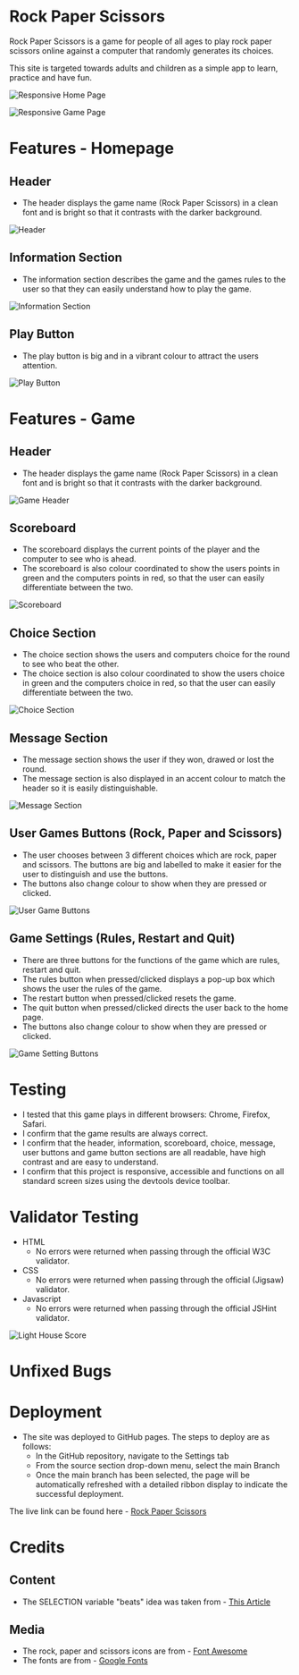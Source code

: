 # Rock Paper Scissors

Rock Paper Scissors is a game for people of all ages to play rock paper scissors online against a computer that randomly generates its choices. 

 This site is targeted towards adults and children as a simple app to learn, practice and have fun.

![Responsive Home Page](/assets/images/ResponsiveHomePg.png)

![Responsive Game Page](/assets/images/ResponsiveGamePg.png)

 # Features - Homepage

 ## Header
- The header displays the game name (Rock Paper Scissors) in a clean font and is bright so that it contrasts with the darker background.

![Header](/assets/images/HomeHeaderRPS.png)

## Information Section
- The information section describes the game and the games rules to the user so that they can easily understand how to play the game.

![Information Section](/assets/images/InformationSectionRPS.png)

## Play Button
- The play button is big and in a vibrant colour to attract the users attention.

![Play Button](/assets/images/PlayButtonRPS.png)

# Features - Game 

## Header 
- The header displays the game name (Rock Paper Scissors) in a clean font and is bright so that it contrasts with the darker background.

![Game Header](/assets/images/HomeHeaderRPS.png)

## Scoreboard
- The scoreboard displays the current points of the player and the computer to see who is ahead.
- The scoreboard is also colour coordinated to show the users points in green and the computers points in red, so that the user can easily differentiate between the two.

![Scoreboard](/assets/images/ScoreboardRPS.png)

## Choice Section
- The choice section shows the users and computers choice for the round to see who beat the other.
- The choice section is also colour coordinated to show the users choice in green and the computers choice in red, so that the user can easily differentiate between the two.

![Choice Section](/assets/images/ShowChoicesRPS.png)

## Message Section
- The message section shows the user if they won, drawed or lost the round.
- The message section is also displayed in an accent colour to match the header so it is easily distinguishable.

![Message Section](/assets/images/MessageRPS.png)

## User Games Buttons (Rock, Paper and Scissors)
- The user chooses between 3 different choices which are rock, paper and scissors. The buttons are big and labelled to make it easier for the user to distinguish and use the buttons.
- The buttons also change colour to show when they are pressed or clicked.

![User Game Buttons](/assets/images/UserGameButtonsRPS.png)

## Game Settings (Rules, Restart and Quit)
- There are three buttons for the functions of the game which are rules, restart and quit.
- The rules button when pressed/clicked displays a pop-up box which shows the user the rules of the game.
- The restart button when pressed/clicked resets the game.
- The quit button when pressed/clicked directs the user back to the home page.
- The buttons also change colour to show when they are pressed or clicked.

![Game Setting Buttons](/assets/images/GameSettingsRPS.png)

# Testing 
 - I tested that this game plays in different browsers: Chrome, Firefox, Safari.
 - I confirm that the game results are always correct.
 - I confirm that the header, information, scoreboard, choice,  message, user buttons and game button sections are all readable, have high contrast and are easy to understand.
 - I confirm that this project is responsive, accessible and functions on all standard screen sizes using the devtools device toolbar.

# Validator Testing
- HTML
    - No errors were returned when passing through the official W3C validator.
- CSS
    - No errors were returned when passing through the official (Jigsaw) validator.
- Javascript
    - No errors were returned when passing through the official JSHint validator.

![Light House Score](/assets/images/Lighthouse-score.png)

# Unfixed Bugs

# Deployment
- The site was deployed to GitHub pages. The steps to deploy are as follows:
    - In the GitHub repository, navigate to the Settings tab
    - From the source section drop-down menu, select the main Branch
    - Once the main branch has been selected, the page will be automatically refreshed with a detailed ribbon display to indicate the successful deployment.

The live link can be found here - [Rock Paper Scissors](https://faris-07.github.io/rock-paper-scissors/)

# Credits

## Content
- The SELECTION variable "beats" idea was taken from - [This Article](https://stackoverflow.com/questions/53730900/more-efficient-choice-comparison-for-rock-paper-scissors)

## Media 
- The rock, paper and scissors icons are from - [Font Awesome](https://fontawesome.com/v5.15/icons?d=gallery&p=2)
- The fonts are from - [Google Fonts](https://fonts.google.com/)